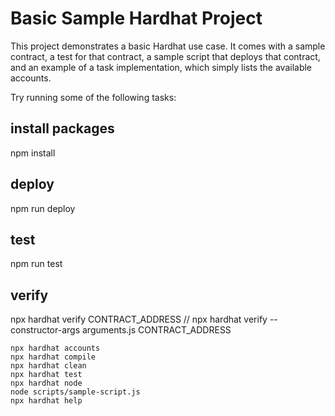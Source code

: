 # Basic Sample Hardhat Project

This project demonstrates a basic Hardhat use case. It comes with a sample contract, a test for that contract, a sample script that deploys that contract, and an example of a task implementation, which simply lists the available accounts.

Try running some of the following tasks:

## install packages
   npm install
## deploy
   npm run deploy
## test
   npm run test

## verify
  npx hardhat verify CONTRACT_ADDRESS
  // npx hardhat verify --constructor-args arguments.js CONTRACT_ADDRESS

```shell
npx hardhat accounts
npx hardhat compile
npx hardhat clean
npx hardhat test
npx hardhat node
node scripts/sample-script.js
npx hardhat help
```
